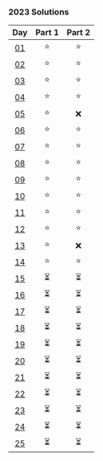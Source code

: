 ### 2023 Solutions

<style>
    table th, table td {
        text-align: center;
    }
</style>

| Day              | Part 1 | Part 2 |
|------------------|--------|--------|
| [01](day_01/solution.ts) | ⭐ | ⭐ |
| [02](day_02/solution.ts) | ⭐ | ⭐ |
| [03](day_03/solution.ts) | ⭐ | ⭐ |
| [04](day_04/solution.ts) | ⭐ | ⭐ |
| [05](day_05/solution.ts) | ⭐ | ❌ |
| [06](day_06/solution.ts) | ⭐ | ⭐ |
| [07](day_07/solution.ts) | ⭐ | ⭐ |
| [08](day_08/solution.ts) | ⭐ | ⭐ |
| [09](day_09/solution.ts) | ⭐ | ⭐ |
| [10](day_10/solution.ts) | ⭐ | ⭐ |
| [11](day_11/solution.ts) | ⭐ | ⭐ |
| [12](day_12/solution.ts) | ⭐ | ⭐ |
| [13](day_13/solution.ts) | ⭐ | ❌ |
| [14](day_14/Day_14_Solver.ts) | ⭐ | ⭐ |
| [15]() | ⏳ | ⏳ |
| [16]() | ⏳ | ⏳ |
| [17]() | ⏳ | ⏳ |
| [18]() | ⏳ | ⏳ |
| [19]() | ⏳ | ⏳ |
| [20]() | ⏳ | ⏳ |
| [21]() | ⏳ | ⏳ |
| [22]() | ⏳ | ⏳ |
| [23]() | ⏳ | ⏳ |
| [24]() | ⏳ | ⏳ |
| [25]() | ⏳ | ⏳ |